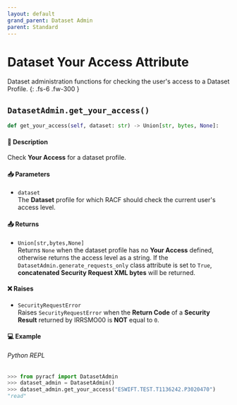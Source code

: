 ```yaml
---
layout: default
grand_parent: Dataset Admin
parent: Standard
---
```


# Dataset Your Access Attribute

Dataset administration functions for checking the user's access to a Dataset Profile. 
{: .fs-6 .fw-300 }

## `DatasetAdmin.get_your_access()`

```python
def get_your_access(self, dataset: str) -> Union[str, bytes, None]:
```

#### 📄 Description

Check **Your Access** for a dataset profile.

#### 📥 Parameters
* `dataset`<br>
  The **Dataset** profile for which RACF should check the current user's access level.

#### 📤 Returns
* `Union[str,bytes,None]`<br>
  Returns `None` when the dataset profile has no **Your Access** defined, otherwise returns the access level as a string. If the `DatasetAdmin.generate_requests_only` class attribute is set to `True`, **concatenated Security Request XML bytes** will be returned.

#### ❌ Raises
* `SecurityRequestError`<br>
  Raises `SecurityRequestError` when the **Return Code** of a **Security Result** returned by IRRSMO00 is **NOT** equal to `0`.

#### 💻 Example

###### Python REPL
```python
>>> from pyracf import DatasetAdmin
>>> dataset_admin = DatasetAdmin()
>>> dataset_admin.get_your_access("ESWIFT.TEST.T1136242.P3020470")
"read"
```